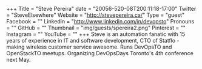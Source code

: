 +++
Title = "Steve Pereira"
date = "20056-520-08T200:11:18-17:00"
Twitter = "SteveElsewhere"
Website = "http://stevepereira.ca/"
Type = "guest"
Facebook = ""
Linkedin = "http://www.linkedin.com/in/devopsto"
Pronouns = ""
GitHub = ""
Thumbnail = "img/guests/spereira2.png"
Pinterest = ""
Instagram = ""
YouTube = ""
+++
Steve is an automation fanatic with 15 years of experience in IT and software development, CTO of Statflo - making wireless customer service awesome. Runs DevOpsTO and OpenStackTO meetups. Organizing DevOpsDays Toronto&#39;s 4th conference next May.
